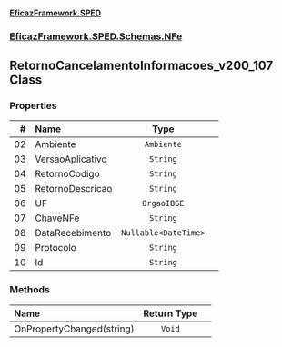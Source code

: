 #### [EficazFramework.SPED](EficazFrameworkSPED.md 'EficazFramework SPED')
### [EficazFramework.SPED.Schemas.NFe](EficazFramework.SPED.Schemas.NFe.md 'EficazFramework.SPED.Schemas.NFe')

## RetornoCancelamentoInformacoes_v200_107 Class
### Properties

| # | Name | Type | |
| ---: | :--- | :---: | :--- |
| 02 | Ambiente | `Ambiente` |  |
| 03 | VersaoAplicativo | `String` |  |
| 04 | RetornoCodigo | `String` |  |
| 05 | RetornoDescricao | `String` |  |
| 06 | UF | `OrgaoIBGE` |  |
| 07 | ChaveNFe | `String` |  |
| 08 | DataRecebimento | `Nullable<DateTime>` |  |
| 09 | Protocolo | `String` |  |
| 10 | Id | `String` |  |
### Methods

| Name | Return Type | |
| :--- | :---: | :--- |
| OnPropertyChanged(string) | `Void` |  |
